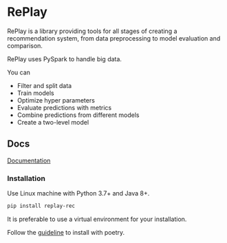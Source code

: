 # RePlay

RePlay is a library providing tools for all stages of creating a recommendation system, from data preprocessing to model evaluation and comparison.

RePlay uses PySpark to handle big data.

You can

- Filter and split data
- Train models
- Optimize hyper parameters
- Evaluate predictions with metrics
- Combine predictions from different models
- Create a two-level model


## Docs

[Documentation](https://sberbank-ai-lab.github.io/RePlay/)


### Installation

Use Linux machine with Python 3.7+ and Java 8+. 

```bash
pip install replay-rec
```

It is preferable to use a virtual environment for your installation.

Follow the [guideline](https://sberbank-ai-lab.github.io/RePlay/pages/installation.html) to install with poetry.